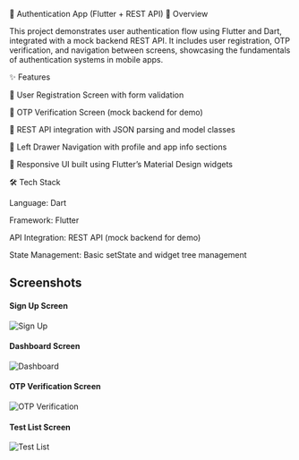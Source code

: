 📱 Authentication App (Flutter + REST API)
🚀 Overview

This project demonstrates user authentication flow using Flutter and Dart, integrated with a mock backend REST API. It includes user registration, OTP verification, and navigation between screens, showcasing the fundamentals of authentication systems in mobile apps.

✨ Features

📌 User Registration Screen with form validation

📌 OTP Verification Screen (mock backend for demo)

📌 REST API integration with JSON parsing and model classes

📌 Left Drawer Navigation with profile and app info sections

📌 Responsive UI built using Flutter’s Material Design widgets

🛠️ Tech Stack

Language: Dart

Framework: Flutter

API Integration: REST API (mock backend for demo)

State Management: Basic setState and widget tree management

## Screenshots

#### Sign Up Screen
![Sign Up](assets/screenshorts/sign_up.jpeg)

#### Dashboard Screen
![Dashboard](assets/screenshorts/dashboard.jpeg)

#### OTP Verification Screen
![OTP Verification](assets/screenshorts/otp.jpeg)

#### Test List Screen
![Test List](assets/screenshorts/test_list.jpeg)

